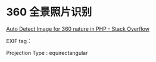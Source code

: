 # 360 全景照片识别

[Auto Detect Image for 360 nature in PHP - Stack Overflow](https://stackoverflow.com/questions/42479799/auto-detect-image-for-360-nature-in-php)

EXIF tag：

Projection Type : equirectangular